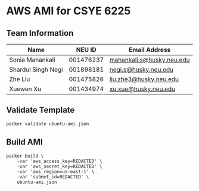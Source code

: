 # AWS AMI for CSYE 6225

## Team Information

| Name | NEU ID | Email Address |
| --- | --- | --- |
| Sonia Mahankali| 001476237|mahankali.s@husky.neu.edu|
| Shardul Singh Negi|001898181|negi.s@husky.neu.edu|
| Zhe Liu |001475826|liu.zhe3@husky.neu.edu|
| Xuewen Xu|001434974|xu.xue@husky.neu.edu|

## Validate Template

```
packer validate ubuntu-ami.json
```

## Build AMI

```
packer build \
    -var 'aws_access_key=REDACTED' \
    -var 'aws_secret_key=REDACTED' \
    -var 'aws_region=us-east-1' \
    -var 'subnet_id=REDACTED' \
    ubuntu-ami.json
```
